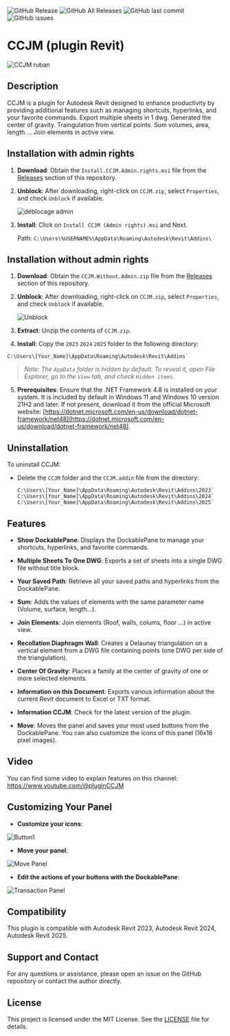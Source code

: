![GitHub Release](https://img.shields.io/github/v/release/98juju98/CCJM?include_prereleases&style=flat)
![GitHub All Releases](https://img.shields.io/github/downloads/98juju98/CCJM/total?style=flat)
![GitHub last commit](https://img.shields.io/github/last-commit/98juju98/CCJM?style=flat)
![GitHub issues](https://img.shields.io/github/issues/98juju98/CCJM?style=flat)

# CCJM (plugin Revit)
![CCJM ruban](https://github.com/user-attachments/assets/ec2bd446-85e3-470f-b520-73f3bf8c76bf)

## Description

CCJM is a plugin for Autodesk Revit designed to enhance productivity by providing additional features such as managing shortcuts, hyperlinks, and your favorite commands. Export multiple sheets in 1 dwg. Generated the center of gravity. Traingulation from vertical points. Sum volumes, area, length ... Join elements in active view.

## Installation with admin rights
1. **Download**: Obtain the `Install.CCJM.Admin.rights.msi` file from the [Releases](https://github.com/98juju98/CCJM/releases) section of this repository.

2. **Unblock**: After downloading, right-click on `CCJM.zip`, select `Properties`, and check `Unblock` if available.

   ![déblocage admin](https://github.com/user-attachments/assets/606c3701-d16b-462e-8cb8-b024a8d1813c)   

3. **Install**: Click on `Install CCJM (Admin rights).msi` and Next.

      Path: `C:\Users\%USERNAME%\AppData\Roaming\Autodesk\Revit\Addins\`


## Installation without admin rights
1. **Download**: Obtain the `CCJM.Without.Admin.zip` file from the [Releases](https://github.com/98juju98/CCJM/releases) section of this repository.

2. **Unblock**: After downloading, right-click on `CCJM.zip`, select `Properties`, and check `Unblock` if available.

   ![Unblock](https://github.com/user-attachments/assets/cc84592a-ba80-4226-8712-c710b2fb59de)

3. **Extract**: Unzip the contents of `CCJM.zip`.

4. **Install**: Copy the `2023` `2024` `2025` folder to the following directory:
  ```
  C:\Users\[Your_Name]\AppData\Roaming\Autodesk\Revit\Addins`
  ```

> *Note: The `AppData` folder is hidden by default. To reveal it, open File Explorer, go to the `View` tab, and check `Hidden items`.*


5. **Prerequisites**: Ensure that the .NET Framework 4.8 is installed on your system. It is included by default in Windows 11 and Windows 10 version 21H2 and later. If not present, download it from the official Microsoft website: [https://dotnet.microsoft.com/en-us/download/dotnet-framework/net48](https://dotnet.microsoft.com/en-us/download/dotnet-framework/net48).
  
## Uninstallation

To uninstall CCJM:

- Delete the `CCJM` folder and the `CCJM.addin` file from the directory:
  
  ```
  C:\Users\[Your_Name]\AppData\Roaming\Autodesk\Revit\Addins\2023`
  C:\Users\[Your_Name]\AppData\Roaming\Autodesk\Revit\Addins\2024`
  C:\Users\[Your_Name]\AppData\Roaming\Autodesk\Revit\Addins\2025`
  ```

## Features

- **Show DockablePane**: Displays the DockablePane to manage your shortcuts, hyperlinks, and favorite commands.

- **Multiple Sheets To One DWG**: Exports a set of sheets into a single DWG file without title block.

- **Your Saved Path**: Retrieve all your saved paths and hyperlinks from the DockablePane.

- **Sum**: Adds the values of elements with the same parameter name (Volume, surface, length...).

- **Join Elements**: Join elements (Roof, walls, colums, floor ...) in active view.

- **Recollation Diaphragm Wall**: Creates a Delaunay triangulation on a vertical element from a DWG file containing points (one DWG per side of the triangulation).

- **Center Of Gravity**: Places a family at the center of gravity of one or more selected elements.

- **Information on this Document**: Exports various information about the current Revit document to Excel or TXT format.

- **Information CCJM**: Check for the latest version of the plugin.

- **Move**: Moves the panel and saves your most used buttons from the DockablePane. You can also customize the icons of this panel (16x16 pixel images).

## Video

You can find some video to explain features on this channel: https://www.youtube.com/@pluginCCJM

## Customizing Your Panel

- **Customize your icons**:

![Button1](https://github.com/user-attachments/assets/2976d138-f73f-4ee7-97fb-c28294647224)

- **Move your panel**:

![Move Panel](https://github.com/user-attachments/assets/2f5e1042-0d3c-494e-bbef-959431285b0e)

- **Edit the actions of your buttons with the DockablePane**:

![Transaction Panel](https://github.com/user-attachments/assets/9bf6384b-02e2-413f-afe0-ed319363753f)

## Compatibility

This plugin is compatible with Autodesk Revit 2023, Autodesk Revit 2024, Autodesk Revit 2025.

## Support and Contact

For any questions or assistance, please open an issue on the GitHub repository or contact the author directly.

## License

This project is licensed under the MIT License. See the [LICENSE](https://github.com/98juju98/CCJM/blob/main/LICENSE) file for details.



